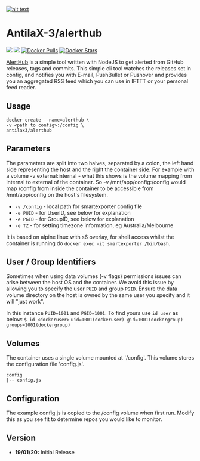 [logo]: https://ci.nerv.com.au/userContent/antilax-3.png "AntilaX-3"
[![alt text][logo]](https://github.com/AntilaX-3/)

# AntilaX-3/alerthub
[![](https://images.microbadger.com/badges/version/antilax3/alerthub.svg)](https://microbadger.com/images/antilax3/alerthub) [![](https://images.microbadger.com/badges/image/antilax3/alerthub.svg)](https://microbadger.com/images/antilax3/alerthub) [![Docker Pulls](https://img.shields.io/docker/pulls/antilax3/alerthub.svg)](https://hub.docker.com/r/antilax3/alerthub/) [![Docker Stars](https://img.shields.io/docker/stars/antilax3/alerthub.svg)](https://hub.docker.com/r/antilax3/alerthub/)

[AlertHub](https://github.com/Ardakilic/alerthub) is a simple tool written with NodeJS to get alerted from GitHub releases, tags and commits.
This simple cli tool watches the releases set in config, and notifies you with E-mail, PushBullet or Pushover and provides you an aggregated RSS feed which you can use in IFTTT or your personal feed reader.
## Usage
```
docker create --name=alerthub \
-v <path to config>:/config \
antilax3/alerthub
```
## Parameters
The parameters are split into two halves, separated by a colon, the left hand side representing the host and the right the container side. For example with a volume -v external:internal - what this shows is the volume mapping from internal to external of the container. So -v /mnt/app/config:/config would map /config from inside the container to be accessible from /mnt/app/config on the host's filesystem.

- `-v /config` - local path for smartexporter config file
- `-e PUID` - for UserID, see below for explanation
- `-e PGID` - for GroupID, see below for explanation
- `-e TZ` - for setting timezone information, eg Australia/Melbourne

It is based on alpine linux with s6 overlay, for shell access whilst the container is running do `docker exec -it smartexporter /bin/bash`.

## User / Group Identifiers
Sometimes when using data volumes (-v flags) permissions issues can arise between the host OS and the container. We avoid this issue by allowing you to specify the user `PUID` and group `PGID`. Ensure the data volume directory on the host is owned by the same user you specify and it will "just work".

In this instance `PUID=1001` and `PGID=1001`. To find yours use `id user` as below:
`$ id <dockeruser>`
    `uid=1001(dockeruser) gid=1001(dockergroup) groups=1001(dockergroup)`
    
## Volumes

The container uses a single volume mounted at '/config'. This volume stores the configuration file 'config.js'.

    config
    |-- config.js

## Configuration

The example config.js is copied to the /config volume when first run. Modify this as you see fit to determine repos you would like to monitor.

## Version
- **19/01/20:** Initial Release